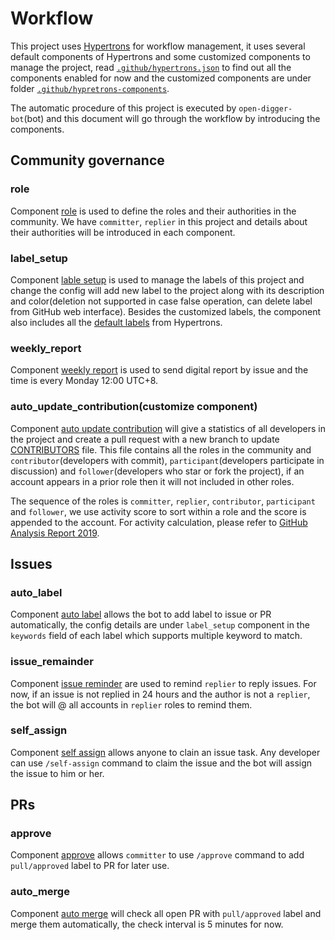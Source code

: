 # Workflow

This project uses [Hypertrons](https://www.github.com/hypertrons/hypertrons) for workflow management, it uses several default components of Hypertrons and some customized components to manage the project, read [`.github/hypertrons.json`](https://github.com/X-lab2017/open-digger/blob/master/.github/hypertrons.json) to find out all the components enabled for now and the customized components are under folder [`.github/hypretrons-components`](https://github.com/X-lab2017/open-digger/tree/master/.github/hypertrons-components).

The automatic procedure of this project is executed by `open-digger-bot`(bot) and this document will go through the workflow by introducing the components.

## Community governance

### role

Component [role](https://github.com/X-lab2017/open-digger/blob/master/.github/hypertrons.json#L82) is used to define the roles and their authorities in the community. We have `committer`, `replier` in this project and details about their authorities will be introduced in each component.

### label_setup

Component [lable setup](https://github.com/X-lab2017/open-digger/blob/master/.github/hypertrons.json#L2) is used to manage the labels of this project and change the config will add new label to the project along with its description and color(deletion not supported in case false operation, can delete label from GitHub web interface). Besides the customized labels, the component also includes all the [default labels](https://github.com/hypertrons/hypertrons/blob/master/app/component/label_setup/defaultConfig.ts#L21) from Hypertrons.

### weekly_report

Component [weekly report](https://github.com/X-lab2017/open-digger/blob/master/.github/hypertrons.json#L78) is used to send digital report by issue and the time is every Monday 12:00 UTC+8.

### auto_update_contribution(customize component)

Component [auto update contribution]() will give a statistics of all developers in the project and create a pull request with a new branch to update [CONTRIBUTORS](https://github.com/X-lab2017/open-digger/blob/master/CONTRIBUTORS) file. This file contains all the roles in the community and `contributor`(developers with commit), `participant`(developers participate in discussion) and `follower`(developers who star or fork the project), if an account appears in a prior role then it will not included in other roles.

The sequence of the roles is `committer`, `replier`, `contributor`, `participant` and `follower`, we use activity score to sort within a role and the score is appended to the account. For activity calculation, please refer to [GitHub Analysis Report 2019](https://github.com/X-lab2017/github-analysis-report-2019).

## Issues

### auto_label

Component [auto label](https://github.com/X-lab2017/open-digger/blob/master/.github/hypertrons.json#L139) allows the bot to add label to issue or PR automatically, the config details are under `label_setup` component in the `keywords` field of each label which supports multiple keyword to match.

### issue_remainder

Component [issue reminder](https://github.com/X-lab2017/open-digger/blob/master/.github/hypertrons.json#L136) are used to remind `replier` to reply issues. For now, if an issue is not replied in 24 hours and the author is not a `replier`, the bot will @ all accounts in `replier` roles to remind them.

### self_assign

Component [self assign](https://github.com/X-lab2017/open-digger/blob/master/.github/hypertrons.json#L142) allows anyone to clain an issue task. Any developer can use `/self-assign` command to claim the issue and the bot will assign the issue to him or her.

## PRs

### approve

Component [approve](https://github.com/X-lab2017/open-digger/blob/master/.github/hypertrons.json#L126) allows `committer` to use `/approve` command to add `pull/approved` label to PR for later use.

### auto_merge

Component [auto merge](https://github.com/X-lab2017/open-digger/blob/master/.github/hypertrons.json#L129) will check all open PR with `pull/approved` label and merge them automatically, the check interval is 5 minutes for now.

